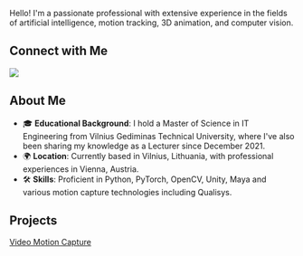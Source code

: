 Hello! I'm a passionate professional with extensive experience in the fields of artificial intelligence, motion tracking, 3D animation, and computer vision.

## Connect with Me

<a href="https://linkedin.com/in/kazenaite"><img src="https://img.shields.io/badge/-LinkedIn-0072b1?&style=for-the-badge&logo=linkedin&logoColor=white" /></a>

## About Me

- 🎓 **Educational Background**: I hold a Master of Science in IT Engineering from Vilnius Gediminas Technical University, where I've also been sharing my knowledge as a Lecturer since December 2021.
- 🌍 **Location**: Currently based in Vilnius, Lithuania, with professional experiences in Vienna, Austria.
- 🛠 **Skills**: Proficient in Python, PyTorch, OpenCV, Unity, Maya and various motion capture technologies including Qualisys.

## Projects
<a href="https://github.com/IngridaKaz/Video-Motion-Capture">Video Motion Capture</a>

